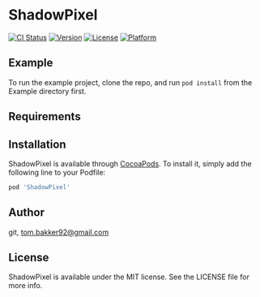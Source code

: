 # ShadowPixel

[![CI Status](https://img.shields.io/travis/git/ShadowPixel.svg?style=flat)](https://travis-ci.org/git/ShadowPixel)
[![Version](https://img.shields.io/cocoapods/v/ShadowPixel.svg?style=flat)](https://cocoapods.org/pods/ShadowPixel)
[![License](https://img.shields.io/cocoapods/l/ShadowPixel.svg?style=flat)](https://cocoapods.org/pods/ShadowPixel)
[![Platform](https://img.shields.io/cocoapods/p/ShadowPixel.svg?style=flat)](https://cocoapods.org/pods/ShadowPixel)

## Example

To run the example project, clone the repo, and run `pod install` from the Example directory first.

## Requirements

## Installation

ShadowPixel is available through [CocoaPods](https://cocoapods.org). To install
it, simply add the following line to your Podfile:

```ruby
pod 'ShadowPixel'
```

## Author

git, tom.bakker92@gmail.com

## License

ShadowPixel is available under the MIT license. See the LICENSE file for more info.
